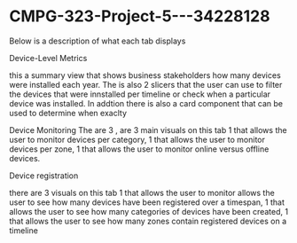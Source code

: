 # CMPG-323-Project-5---34228128

Below is a description of what each tab displays 

Device-Level Metrics

this a summary view that shows business stakeholders how many devices were installed each year. The is also 2 slicers that the user can use to filter the devices that were innstalled per timeline or check when a particular device was installed. In addtion there is also a card component that can be used to determine when exaclty 

Device Monitoring
 The are 3 , are 3 main visuals on this tab 1 that allows the user to monitor devices per category, 1 that allows the user to monitor devices per zone, 1 that allows the user to monitor online versus offline devices.

Device registration

there are 3 visuals on this tab 1 that allows the user to monitor allows the user to see how many devices have been registered over a timespan, 1 that  allows the user to see how many categories of devices have been created, 1 that allows the user to see how many zones contain registered devices on a timeline